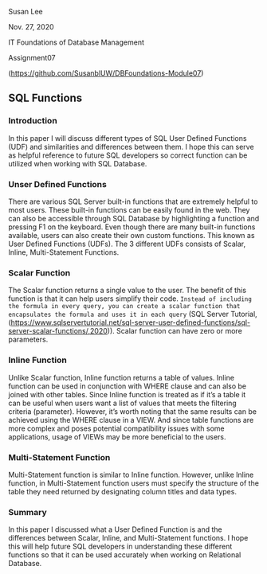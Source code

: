 Susan Lee

Nov. 27, 2020

IT Foundations of Database Management

Assignment07

(https://github.com/SusanblUW/DBFoundations-Module07)

## SQL Functions

### Introduction
In this paper I will discuss different types of SQL User Defined Functions (UDF) and similarities and differences between them.   I hope this can serve as helpful reference to future SQL developers so correct function can be utilized when working with SQL Database.  

### Unser Defined Functions
There are various SQL Server built-in functions that are extremely helpful to most users.  These built-in functions can be easily found in the web.  They can also be accessible through SQL Database by highlighting a function and pressing F1 on the keyboard.  Even though there are many built-in functions available, users can also create their own custom functions.  This known as User Defined Functions (UDFs).  The 3 different UDFs consists of Scalar, Inline, Multi-Statement Functions.  

### Scalar Function
The Scalar function returns a single value to the user.  The benefit of this function is that it can help users simplify their code.  `Instead of including the formula in every query, you can create a scalar function that encapsulates the formula and uses it in each query` (SQL Server Tutorial, (https://www.sqlservertutorial.net/sql-server-user-defined-functions/sql-server-scalar-functions/,2020)).  Scalar function can have zero or more parameters.  

### Inline Function
Unlike Scalar function, Inline function returns a table of values.  Inline function can be used in conjunction with WHERE clause and can also be joined with other tables.  Since Inline function is treated as if it’s a table it can be useful when users want a list of values that meets the filtering criteria (parameter).  However, it’s worth noting that the same results can be achieved using the WHERE clause in a VIEW.  And since table functions are more complex and poses potential compatibility issues with some applications, usage of VIEWs may be more beneficial to the users.    

### Multi-Statement Function
Multi-Statement function is similar to Inline function.  However, unlike Inline function, in Multi-Statement function users must specify the structure of the table they need returned by designating column titles and data types.   

### Summary
In this paper I discussed what a User Defined Function is and the differences between Scalar, Inline, and Multi-Statement functions.  I hope this will help future SQL developers in understanding these different functions so that it can be used accurately when working on Relational Database.  
